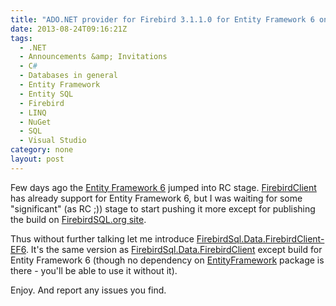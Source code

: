 ```yaml
---
title: "ADO.NET provider for Firebird 3.1.1.0 for Entity Framework 6 on NuGet"
date: 2013-08-24T09:16:21Z
tags:
  - .NET
  - Announcements &amp; Invitations
  - C#
  - Databases in general
  - Entity Framework
  - Entity SQL
  - Firebird
  - LINQ
  - NuGet
  - SQL
  - Visual Studio
category: none
layout: post
---
```

Few days ago the [Entity Framework 6][1] jumped into RC stage. [FirebirdClient ][2]has already support for Entity Framework 6, but I was waiting for some "significant" (as RC ;)) stage to start pushing it more except for publishing the build on [FirebirdSQL.org site][3].

<!-- excerpt -->

Thus without further talking let me introduce [FirebirdSql.Data.FirebirdClient-EF6][4]. It's the same version as [FirebirdSql.Data.FirebirdClient][5] except build for Entity Framework 6 (though no dependency on [EntityFramework][6] package is there - you'll be able to use it without it).

Enjoy. And report any issues you find.

[1]: http://entityframework.codeplex.com/wikipage?title=specs
[2]: http://www.firebirdsql.org/en/net-provider/
[3]: http://www.firebirdsql.org/en/net-provider/
[4]: http://www.nuget.org/packages/FirebirdSql.Data.FirebirdClient-EF6
[5]: http://www.nuget.org/packages/FirebirdSql.Data.FirebirdClient
[6]: http://www.nuget.org/packages/EntityFramework
